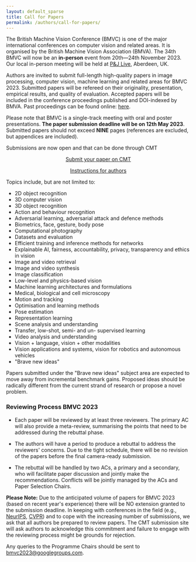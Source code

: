 ```yaml
---
layout: default_sparse
title: Call for Papers
permalink: /authors/call-for-papers/
---
```


<!--
<div class="row justify-content-md-center pb-2 ml-3 mr-3">
    <div class="col-12 col-md-8 col-lg-6">
            <picture>
                <img src="{{ site.baseurl }}/assets/images/layout/bmvc-logo.png" class="img-fluid rounded mx-auto d-block"  alt="BMVC 2021 Logo">
            </picture>
    </div>
</div>
-->

The British Machine Vision Conference (BMVC) is one of the major international conferences on computer vision and related areas. It is organised by the British Machine Vision Association (BMVA). The 34th BMVC will now be an **in-person** event from 20th—24th November 2023. Our local in-person meeting will be held at [P&J Live](https://goo.gl/maps/FXvjE3XVrwiUgGBx7), Aberdeen, UK. 

Authors are invited to submit full-length high-quality papers in image processing, computer vision, machine learning and related areas for BMVC 2023. Submitted papers will be refereed on their originality, presentation, empirical results, and quality of evaluation. Accepted papers will be included in the conference proceedings published and DOI-indexed by BMVA. Past proceedings can be found online: [here](https://britishmachinevisionassociation.github.io/bmvc).

Please note that BMVC is a single-track meeting with oral and poster presentations. **The paper submission deadline will be on 12th May 2023**. Submitted papers should not exceed <b>NINE</b> pages (references are excluded, but appendices are included). 

Submissions are now open and that can be done through CMT
<div class="row no-gutters pt-0 d-xs-block ">
    <div class="mb-1 pl-2 pr-2 mx-auto mx-sm-left col-xs-auto">
        <p style="text-align: center;"><a class="btn btn-primary" role="button" href="https://cmt3.research.microsoft.com/BMVC2023/">Submit your paper on CMT</a></p>
    </div>
    <div class="mb-1 pl-2 pr-2 mx-auto mx-sm-left col-xs-auto">
        <p style="text-align: center;"><a class="btn btn-primary" role="button" href="/authors/submit-your-paper/">Instructions for authors</a></p>
    </div>
</div>


Topics include, but are not limited to:

- 2D object recognition
- 3D computer vision 
- 3D object recognition
- Action and behaviour recognition 
- Adversarial learning, adversarial attack and defence methods
- Biometrics, face, gesture, body pose
- Computational photography
- Datasets and evaluation 
- Efficient training and inference methods for networks 
- Explainable AI, fairness, accountability, privacy, transparency and ethics in vision 
- Image and video retrieval 
- Image and video synthesis
- Image classification
- Low-level and physics-based vision 
- Machine learning architectures and formulations 
- Medical, biological and cell microscopy 
- Motion and tracking 
- Optimisation and learning methods 
- Pose estimation
- Representation learning
- Scene analysis and understanding 
- Transfer, low-shot, semi- and un- supervised learning 
- Video analysis and understanding 
- Vision + language, vision + other modalities 
- Vision applications and systems, vision for robotics and autonomous vehicles
- "Brave new ideas"

Papers submitted under the "Brave new ideas" subject area are expected to move away from incremental benchmark gains. Proposed ideas should be radically different from the current strand of research or propose a novel problem.

### Reviewing Process BMVC 2023 

- Each paper will be reviewed by at least three reviewers. The primary AC will also provide a meta-review, summarising the points that need to be addressed during the rebuttal phase.

- The authors will have a period to produce a rebuttal to address the reviewers' concerns. Due to the tight schedule, there will be no revision of the papers before the final camera-ready submission.

- The rebuttal will be handled by two ACs, a primary and a secondary, who will facilitate paper discussion and jointly make the recommendations. Conflicts will be jointly managed by the ACs and Paper Selection Chairs.

**Please Note:** Due to the anticipated volume of papers for BMVC 2023 (based on recent year's experience) there will be NO extension granted to the submission deadline. In keeping with conferences in the field (e.g., [NeurIPS](https://neurips.cc), [CVPR](https://cvpr2022.thecvf.com)) and to cope with the increasing number of submissions, we ask that all authors be prepared to review papers. The CMT submission site will ask authors to acknowledge this commitment and failure to engage with the reviewing process might be grounds for rejection.

Any queries to the Programme Chairs should be sent to [bmvc2023@googlegroups.com](mailto:bmvc2023@googlegroups.com).

